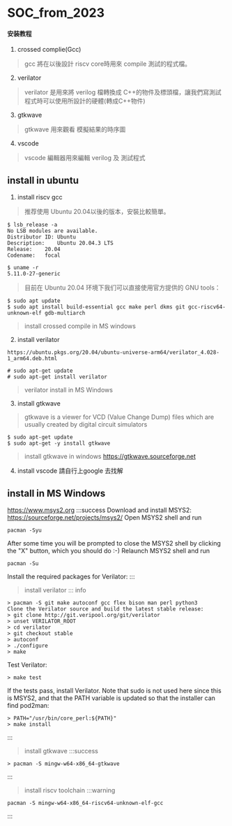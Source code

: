 # SOC_from_2023

#### 安装教程

1. crossed complie(Gcc)
> gcc 將在以後設計 riscv core時用來 compile 測試的程式檔。
2. verilator
> verilator 是用來將 verilog 檔轉換成 C++的物件及標頭檔，讓我們寫測試程式時可以使用所設計的硬體(轉成C++物件)
3. gtkwave
> gtkwave 用來觀看 模擬結果的時序圖
4. vscode
> vscode 編輯器用來編輯 verilog 及 測試程式

## install in ubuntu
1. install riscv gcc

> 推荐使用 Ubuntu 20.04以後的版本，安裝比較簡單。
```
$ lsb_release -a
No LSB modules are available.
Distributor ID:	Ubuntu
Description:	Ubuntu 20.04.3 LTS
Release:	20.04
Codename:	focal

$ uname -r
5.11.0-27-generic
```
> 目前在 Ubuntu 20.04 环境下我们可以直接使用官方提供的 GNU tools：
```
$ sudo apt update
$ sudo apt install build-essential gcc make perl dkms git gcc-riscv64-unknown-elf gdb-multiarch 
```

> install crossed compile in MS windows
> 

2. install verilator
```
https://ubuntu.pkgs.org/20.04/ubuntu-universe-arm64/verilator_4.028-1_arm64.deb.html

# sudo apt-get update
# sudo apt-get install verilator
```
> verilator install in MS Windows


3. install gtkwave
>gtkwave is a viewer for VCD (Value Change Dump) files which are usually created by digital circuit simulators

```
$ sudo apt-get update
$ sudo apt-get -y install gtkwave
```

> install gtkwave in windows
> https://gtkwave.sourceforge.net

4. install vscode
請自行上google 去找解


## install in MS Windows

https://www.msys2.org
:::success
Download and install MSYS2: https://sourceforge.net/projects/msys2/
Open MSYS2 shell and run 
```
pacman -Syu
```
After some time you will be prompted to close the MSYS2 shell by clicking the "X" button, which you should do :-)
Relaunch MSYS2 shell and run 
```
pacman -Su
```
Install the required packages for Verilator:
:::

> install verilator
::: info
```bash=
> pacman -S git make autoconf gcc flex bison man perl python3
Clone the Verilator source and build the latest stable release:
> git clone http://git.veripool.org/git/verilator
> unset VERILATOR_ROOT
> cd verilator
> git checkout stable
> autoconf
> ./configure
> make
```

Test Verilator:
```
> make test
```
If the tests pass, install Verilator. Note that sudo is not used here since this is MSYS2, and that the PATH variable is updated so that the installer can find pod2man:
```
> PATH="/usr/bin/core_perl:${PATH}"
> make install
```
:::


> install gtkwave
:::success

```
> pacman -S mingw-w64-x86_64-gtkwave
```
:::

>install riscv toolchain
:::warning
```
pacman -S mingw-w64-x86_64-riscv64-unknown-elf-gcc
```
:::